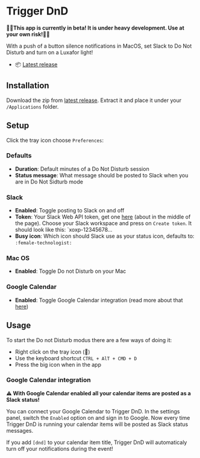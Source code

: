# Trigger DnD

**🚨🚨This app is currently in beta! It is under heavy development. Use at your own risk!🚨🚨**

With a push of a button silence notifications in MacOS, set Slack to Do Not Disturb and turn on a Luxafor light!

* 📦 [Latest release](https://github.com/voorhoede-labs/trigger-dnd/releases)

## Installation

Download the zip from [latest release](https://github.com/voorhoede-labs/trigger-dnd/releases). Extract it and place it under your `/Applications` folder.

## Setup

Click the tray icon choose `Preferences`:

### Defaults

* **Duration**: Default minutes of a Do Not Disturb session
* **Status message**: What message should be posted to Slack when you are in Do Not Sidturb mode

### Slack

* **Enabled**: Toggle posting to Slack on and off
* **Token**: Your Slack Web API token, get one [here](https://api.slack.com/custom-integrations/legacy-tokens) (about in the middle of the page). Choose your Slack workspace and press on `Create token`. It should look like this: `xoxp-12345678...
* **Busy icon**: Which icon should Slack use as your status icon, defaults to: `:female-technologist:`

### Mac OS

* **Enabled**: Toggle Do not Disturb on your Mac

### Google Calendar

* **Enabled**: Toggle Google Calendar integration (read more about that [here](#google-calendar-integration))

## Usage

To start the Do not Disturb modus there are a few ways of doing it:

* Right click on the tray icon (🔕) 
* Use the keyboard shortcut `CTRL + AlT + CMD + D`
* Press the big icon when in the app

### Google Calendar integration

**⚠️ With Google Calendar enabled all your calendar items are posted as a Slack status!**

You can connect your Google Calendar to Trigger DnD. In the settings panel, switch the `Enabled` option on and sign in to Google.
Now every time Trigger DnD is running your calendar items will be posted as Slack status messages.

If you add `[dnd]` to your calendar item title, Trigger DnD will automaticaly turn off your notifications during the event!